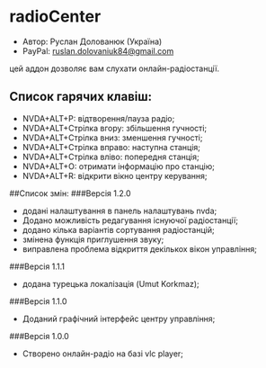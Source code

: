# radioCenter

* Автор: Руслан Долованюк (Україна)
* PayPal: ruslan.dolovaniuk84@gmail.com

цей аддон дозволяє вам слухати онлайн-радіостанції.


## Список гарячих клавіш:
* NVDA+ALT+P: відтворення/пауза радіо;
* NVDA+ALT+Стрілка вгору: збільшення гучності;
* NVDA+ALT+Стрілка вниз: зменшення гучності;
* NVDA+ALT+Стрілка вправо: наступна станція;
* NVDA+ALT+Стрілка вліво: попередня станція;
* NVDA+ALT+O: отримати інформацію про станцію;
* NVDA+ALT+R: відкрити вікно центру керування;

##Список змін:
###Версія 1.2.0
* додані налаштування в панель налаштувань nvda;
* Додано можливість редагування існуючої радіостанції;
* додано кілька варіантів сортування радіостанцій;
* змінена функція приглушення звуку;
* виправлена ​​проблема відкриття декількох вікон управління;

###Версія 1.1.1
* додана турецька локалізація (Umut Korkmaz);

###Версія 1.1.0
* Доданий графічний інтерфейс центру управління;

###Версія 1.0.0
* Створено онлайн-радіо на базі vlc player;
